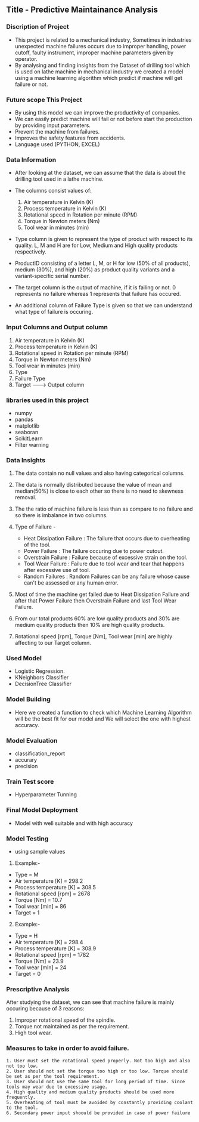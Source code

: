 ## Title - Predictive Maintainance Analysis

### Discription of Project

- This project is related to a mechanical industry, Sometimes in industries unexpected machine failures occurs due to    improper handling, power cutoff, faulty     instrument, improper machine parameters given by operator. 
- By analysing and finding insights from the Dataset of drilling tool which is used on lathe machine in mechanical 
  industry we created a model using a machine learning algorithm which predict if machine will get failure or not.

### Future scope This Project 

- By using this model we can improve the productivity of companies.
- We can easily predict  machine will fail or not before start the production by providing input parameters.
- Prevent the machine from failures.
- Improves the safety features from accidents.  
- Language used (PYTHON, EXCEL)

### Data Information
- After looking at the dataset, we can assume that the data is about the drilling tool used in a lathe machine.

- The columns consist values of:
     1. Air temperature in Kelvin (K)
     2. Process temperature in Kelvin (K)
     3. Rotational speed in Rotation per minute (RPM)
     4. Torque in Newton meters (Nm)
     5. Tool wear in minutes (min)

 - Type column is given to represent the type of product with respect to its quality. 
   L, M and H are for Low, Medium and High quality products respectively.

 - ProductID consisting of a letter L, M, or H for low (50% of all products), medium (30%), and high (20%) as product quality variants and a variant-specific 
   serial number.

 - The target column is the output of machine, if it is failing or not.
   0 represents no failure whereas 1 represents that failure has occured.

 - An additional column of Failure Type is given so that we can understand what type of failure is occuring.
   
### Input Columns and Output column

1. Air temperature in Kelvin (K)
2. Process temperature in Kelvin (K)
3. Rotational speed in Rotation per minute (RPM)
4. Torque in Newton meters (Nm)
5. Tool wear in minutes (min)
6. Type
7. Failure Type
8. Target ---> Output column
   
### libraries used in this project

- numpy
- pandas
- matplotlib
- seaboran
- ScikitLearn
- Filter warning
  
### Data Insights

 1. The data contain no null values and also having categorical columns.

 2. The data is normally distributed because the value of mean and median(50%) is close to each other
    so there is no need to skewness removal.

 3. The the ratio of machine failure is less than as compare to no failure and so there is imbalance in two columns. 

 4. Type of Failure -
    
    - Heat Dissipation Failure : The failure that occurs due to overheating of the tool.
    - Power Failure : The failure occuring due to power cutout.
    - Overstrain Failure : Failure because of excessive strain on the tool.
    - Tool Wear Failure : Failure due to tool wear and tear that happens after excessive use of tool.
    - Random Failures : Random Failures can be any failure whose cause can't be assessed or any human error.
    
 5. Most of time the machine get failed due to Heat Dissipation Failure and after that Power Failure then Overstrain Failure and last Tool Wear Failure.

 6. From our total products 60% are low quality products and 30% are medium quality products then 10% are high quality products.

 7. Rotational speed [rpm], Torque [Nm], Tool wear [min] are highly affecting to our Target column.

### Used Model 

 - Logistic Regression.
 - KNeighbors Classifier 
 - DecisionTree Classifier

### Model Building
 - Here we created a function to check which Machine Learning Algorithm will be the best fit for our model and We will select the one with highest accuracy.
   
### Model Evaluation
  - classification_report
  - accurary
  - precision
  
### Train Test score 
  - Hyperparameter Tunning
   
### Final Model Deployment
  - Model with well suitable and with high accuracy

### Model Testing
 
  - using sample values
  
  1. Example:-
  
  - Type = M
  - Air temperature [K] = 298.2
  - Process temperature [K] = 308.5
  - Rotational speed [rpm] = 2678
  - Torque [Nm] = 10.7
  - Tool wear [min] = 86
  - Target = 1

  2. Example:-

  - Type = H
  - Air temperature [K] = 298.4
  - Process temperature [K] = 308.9
  - Rotational speed [rpm] = 1782
  - Torque [Nm] = 23.9
  - Tool wear [min] = 24
  - Target = 0
    
### Prescriptive Analysis
   After studying the dataset, we can see that machine failure is mainly occuring because of 3 reasons:
   1. Improper rotational speed of the spindle.
   2. Torque not maintained as per the requirement.
   3. High tool wear.

### Measures to take in order to avoid failure.
    1. User must set the rotational speed properly. Not too high and also not too low.
    2. User should not set the torque too high or too low. Torque should be set as per the tool requirement.
    3. User should not use the same tool for long period of time. Since tools may wear due to excessive usage.
    4. High quality and medium quality products should be used more frequently.
    5. Overheating of tool must be avoided by constantly providing coolant to the tool. 
    6. Secondary power input shoould be provided in case of power failure
